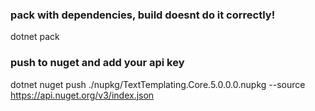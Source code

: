 ### pack with dependencies, build doesnt do it correctly!
dotnet pack
### push to nuget and add your api key 
dotnet nuget push ./nupkg/TextTemplating.Core.5.0.0.0.nupkg --source https://api.nuget.org/v3/index.json
